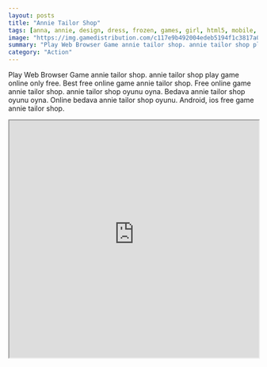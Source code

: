 ```yaml
---
layout: posts
title: "Annie Tailor Shop"
tags: [anna, annie, design, dress, frozen, games, girl, html5, mobile, princess, shop, tailor, free, online, games, oyna, game, free, games, play, play, games]
image: "https://img.gamedistribution.com/c117e9b492004edeb5194f1c3817a0e6.jpg"
summary: "Play Web Browser Game annie tailor shop. annie tailor shop play game online only free. Best free online game annie tailor shop. Free online game annie tailor shop. annie tailor shop oyunu oyna. Bedava annie tailor shop oyunu oyna. Online bedava annie tailor shop oyunu. Android, ios free game annie tailor shop."
category: "Action"
---
```


Play Web Browser Game annie tailor shop. annie tailor shop play game online only free. Best free online game annie tailor shop. Free online game annie tailor shop. annie tailor shop oyunu oyna. Bedava annie tailor shop oyunu oyna. Online bedava annie tailor shop oyunu. Android, ios free game annie tailor shop.

<iframe width="100%" height="480px;" src="https://html5.gamedistribution.com/c117e9b492004edeb5194f1c3817a0e6/"></iframe>